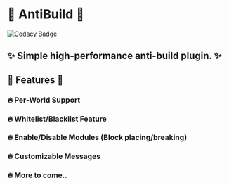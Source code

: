 # 🚫 AntiBuild 🚫
[![Codacy Badge](https://api.codacy.com/project/badge/Grade/ec2ead8db09e4e27b70ebfccc16f9fa7)](https://app.codacy.com/gh/ProfliXx/AntiBuild?utm_source=github.com&utm_medium=referral&utm_content=ProfliXx/AntiBuild&utm_campaign=Badge_Grade)
## ✨ Simple high-performance anti-build plugin. ✨

## 🔮 Features 🔮
### 🔥 Per-World Support
### 🔥 Whitelist/Blacklist Feature
### 🔥 Enable/Disable Modules (Block placing/breaking)
### 🔥 Customizable Messages
### 🔥 More to come..
